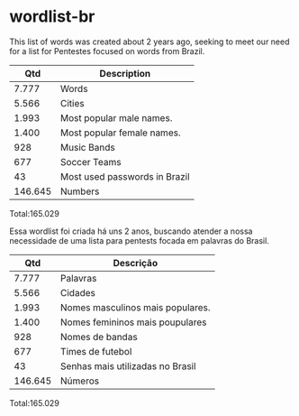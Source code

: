 # wordlist-br

This list of words was created about 2 years ago, seeking to meet our need for a list for Pentestes focused on words from Brazil.

|Qtd|Description|
|----|--|
|7.777| Words|
| 5.566 |Cities|
| 1.993  | Most popular male names. |
| 1.400 |  Most popular female names. |
| 928 |  Music Bands |
| 677  | Soccer Teams |
| 43  | Most used passwords in Brazil |
|146.645 | Numbers |

Total:165.029


Essa wordlist foi criada há uns 2 anos, buscando atender a nossa necessidade de uma lista para pentests focada em palavras do Brasil. 

|Qtd|Descrição|
|----|--|
|7.777| Palavras|
| 5.566 |Cidades|
| 1.993  | Nomes masculinos mais populares. |
| 1.400 |  Nomes femininos mais poupulares |
| 928 |  Nomes de bandas |
| 677  | Times de futebol |
| 43  | Senhas mais utilizadas no Brasil |
|146.645 | Números |

Total:165.029

